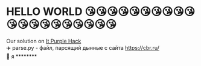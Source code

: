 # HELLO WORLD 😘😘😘😘😘😘😘😘😘😘😘😘😘😘😘😘😘😘😘😘
Our solution on [It Purple Hack](https://geekbattle.online/events/it-purple-hack)
<br>
✈️ parse.py - файл, парсящий дынные с сайта https://cbr.ru/
<br>  🙈  я ********
